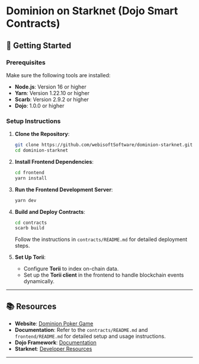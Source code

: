 # Dominion on Starknet (Dojo Smart Contracts)

## 🚀 Getting Started  

### Prerequisites  
Make sure the following tools are installed:  
- **Node.js**: Version 16 or higher  
- **Yarn**: Version 1.22.10 or higher  
- **Scarb**: Version 2.9.2 or higher
- **Dojo**: 1.0.0 or higher

### Setup Instructions  

1. **Clone the Repository**:  
   ```bash  
   git clone https://github.com/webisoftSoftware/dominion-starknet.git 
   cd dominion-starknet  
   ```  

2. **Install Frontend Dependencies**:  
   ```bash  
   cd frontend  
   yarn install  
   ```  

3. **Run the Frontend Development Server**:  
   ```bash  
   yarn dev  
   ```  

4. **Build and Deploy Contracts**:
   ```bash
   cd contracts
   scarb build
   ```
   
   Follow the instructions in `contracts/README.md` for detailed deployment steps.

5. **Set Up Torii**:  
   - Configure **Torii** to index on-chain data.  
   - Set up the **Torii client** in the frontend to handle blockchain events dynamically.  

---

## 📚 Resources  

- **Website**: [Dominion Poker Game](https://dominion.fun/)  
- **Documentation**: Refer to the `contracts/README.md` and `frontend/README.md` for detailed setup and usage instructions.  
- **Dojo Framework**: [Documentation](https://book.dojoengine.org/)
- **Starknet**: [Developer Resources](https://www.starknet.io/en/developers)

---
